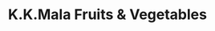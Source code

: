 ---
title: "K.K.Mala Fruits & Vegetables"
url: /kodikuthmala-aluva/k-k-mala-fruits-und-vegetables/
shop: Gemüse & Obst
---